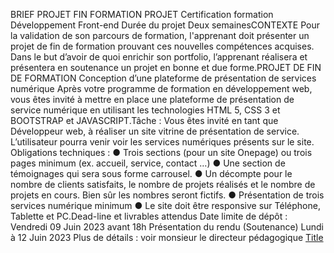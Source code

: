 BRIEF PROJET FIN FORMATION
PROJET Certification formation
Développement Front-end
Durée du projet
Deux semainesCONTEXTE
Pour la validation de son parcours de formation,
l'apprenant doit présenter un projet de fin de
formation prouvant ces nouvelles compétences
acquises.
Dans le but d’avoir de quoi enrichir son portfolio,
l’apprenant réalisera et présentera en soutenance un
projet en bonne et due forme.PROJET DE FIN DE FORMATION
Conception d’une plateforme de
présentation de services
numérique
Après votre programme de formation en
développement web, vous êtes invité à mettre en
place une plateforme de présentation de service
numérique en utilisant les technologies HTML 5, CSS
3 et BOOTSTRAP et JAVASCRIPT.Tâche :
Vous êtes invité en tant que Développeur web, à réaliser
un site vitrine de présentation de service. L’utilisateur
pourra venir voir les services numériques présents sur le
site.
Obligations techniques :
● Trois sections (pour un site Onepage) ou trois pages
minimum (ex. accueil, service, contact …)
● Une section de témoignages qui sera sous forme
carrousel.
● Un décompte pour le nombre de clients satisfaits, le
nombre de projets réalisés et le nombre de projets en
cours. Bien sûr les nombres seront fictifs.
● Présentation de trois services numérique minimum ● Le
site doit être responsive sur Téléphone, Tablette et PC.Dead-line et livrables attendus
Date limite de dépôt :
Vendredi 09 Juin 2023 avant 18h
Présentation du rendu (Soutenance)
Lundi à 12 Juin 2023
Plus de détails : voir monsieur le directeur pédagogique
[Title](<../Projet de fin de formation, Programme EIG-IFRI SESSION  8 Développement WEB.docx (5) (1) (2).pdf>)
